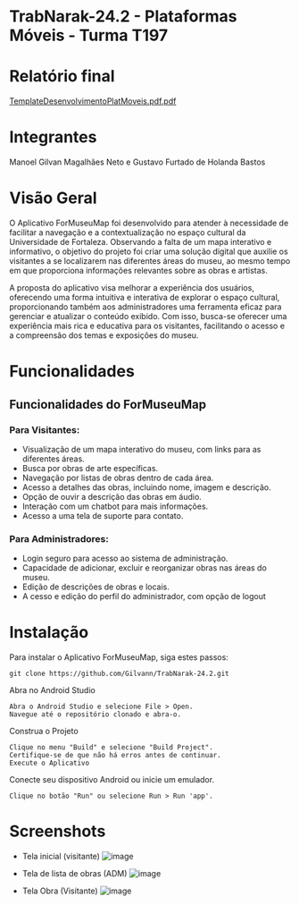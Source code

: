 # TrabNarak-24.2 - Plataformas Móveis - Turma T197

# Relatório final
[TemplateDesenvolvimentoPlatMoveis.pdf.pdf](https://github.com/user-attachments/files/18049938/TemplateDesenvolvimentoPlatMoveis.pdf.pdf)

# Integrantes 


Manoel Gilvan Magalhães Neto e Gustavo Furtado de Holanda Bastos


# Visão Geral

O Aplicativo ForMuseuMap foi desenvolvido para atender à necessidade de facilitar a navegação e a contextualização no espaço cultural da Universidade de Fortaleza. Observando a falta de um mapa interativo e informativo, o objetivo do projeto foi criar uma solução digital que auxilie os visitantes a se localizarem nas diferentes áreas do museu, ao mesmo tempo em que proporciona informações relevantes sobre as obras e artistas.

A proposta do aplicativo visa melhorar a experiência dos usuários, oferecendo uma forma intuitiva e interativa de explorar o espaço cultural, proporcionando também aos administradores uma ferramenta eficaz para gerenciar e atualizar o conteúdo exibido. Com isso, busca-se oferecer uma experiência mais rica e educativa para os visitantes, facilitando o acesso e a compreensão dos temas e exposições do museu.


# Funcionalidades

## Funcionalidades do ForMuseuMap

### Para Visitantes:

- Visualização de um mapa interativo do museu, com links para as diferentes áreas.
- Busca por obras de arte específicas.
- Navegação por listas de obras dentro de cada área.
- Acesso a detalhes das obras, incluindo nome, imagem e descrição.
- Opção de ouvir a descrição das obras em áudio.
- Interação com um chatbot para mais informações.
- Acesso a uma tela de suporte para contato.

### Para Administradores:

- Login seguro para acesso ao sistema de administração.
- Capacidade de adicionar, excluir e reorganizar obras nas áreas do museu.
- Edição de descrições de obras e locais.
- A cesso e edição do perfil do administrador, com opção de logout


# Instalação
Para instalar o Aplicativo ForMuseuMap, siga estes passos:

```
git clone https://github.com/Gilvann/TrabNarak-24.2.git
```

Abra no Android Studio

```
Abra o Android Studio e selecione File > Open.
Navegue até o repositório clonado e abra-o.
```

Construa o Projeto

```
Clique no menu "Build" e selecione "Build Project".
Certifique-se de que não há erros antes de continuar.
Execute o Aplicativo
```

Conecte seu dispositivo Android ou inicie um emulador.

```
Clique no botão "Run" ou selecione Run > Run 'app'.
```

# Screenshots

- Tela inicial (visitante)
![image](https://github.com/user-attachments/assets/ffd66623-a508-4ed7-88e1-a96dba89a523)

- Tela de lista de obras (ADM)
![image](https://github.com/user-attachments/assets/48b247de-694b-4c7f-b74b-02c972278ce7)

- Tela Obra (Visitante)
![image](https://github.com/user-attachments/assets/ba36537d-90d2-43d3-a1c5-ec76a224ff7e)







